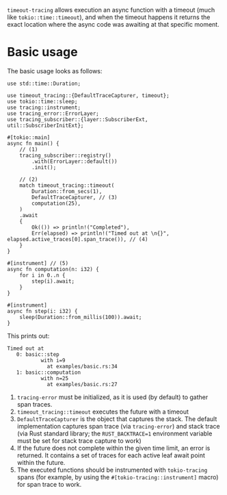 `timeout-tracing` allows execution an async function with a timeout (much like `tokio::time::timeout`),
and when the timeout happens it returns the exact location where the async code was awaiting at that specific moment.

# Basic usage

The basic usage looks as follows:

```rust,no_run
use std::time::Duration;

use timeout_tracing::{DefaultTraceCapturer, timeout};
use tokio::time::sleep;
use tracing::instrument;
use tracing_error::ErrorLayer;
use tracing_subscriber::{layer::SubscriberExt, util::SubscriberInitExt};

#[tokio::main]
async fn main() {
    // (1)
    tracing_subscriber::registry()
        .with(ErrorLayer::default())
        .init();

    // (2)
    match timeout_tracing::timeout(
        Duration::from_secs(1),
        DefaultTraceCapturer, // (3)
        computation(25),
    )
    .await
    {
        Ok(()) => println!("Completed"),
        Err(elapsed) => println!("Timed out at \n{}", elapsed.active_traces[0].span_trace()), // (4)
    }
}

#[instrument] // (5)
async fn computation(n: i32) {
    for i in 0..n {
        step(i).await;
    }
}

#[instrument]
async fn step(i: i32) {
    sleep(Duration::from_millis(100)).await;
}
```

This prints out:

```skip
Timed out at
   0: basic::step
           with i=9
             at examples/basic.rs:34
   1: basic::computation
           with n=25
             at examples/basic.rs:27
```

1. `tracing-error` must be initialized, as it is used (by default) to gather span traces.
2. `timeout_tracing::timeout` executes the future with a timeout
3. `DefaultTraceCapturer` is the object that captures the stack. The default implementation captures span trace (via `tracing-error`) and stack trace (via Rust standard library; the `RUST_BACKTRACE=1` environment variable must be set for stack trace capture to work)
4. If the future does not complete within the given time limit, an error is returned. It contains a set of traces for each active leaf await point within the future.
5. The executed functions should be instrumented with `tokio-tracing` spans (for example, by using the `#[tokio-tracing::instrument]` macro) for span trace to work.

